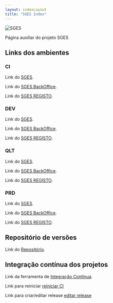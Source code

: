 ```yaml
---
layout: indexLayout
title: "SGES Index"
---
```

![SGES](http://spms-sges.github.io/SGES_REPO/SGES_Manual_Utilizador/img/SGES.png)

Página auxiliar do projeto SGES

## Links dos ambientes

### CI

Link do [SGES](http://192.168.4.220:8001/SGES/ "SGES").

Link do [SGES BackOffice](http://192.168.4.220:8001/SGES_BKO/ "SGES BKO").

Link do [SGES REGISTO](http://192.168.4.220:8001/SGES_REGISTO/login.html?1).

### DEV

Link do [SGES](http://192.168.4.220:7001/SGES/ "SGES").

Link do [SGES BackOffice](http://192.168.4.220:7001/SGES_BKO/ "SGES BKO").

Link do [SGES REGISTO](http://192.168.4.220:7001/SGES_REGISTO/login.html?1).

### QLT

Link do [SGES](http://10.202.12.141:8080/SGES/ "SGES").

Link do [SGES BackOffice](http://10.202.12.141:8080/SGES_BKO/ "SGES BKO").

Link do [SGES REGISTO](http://10.202.12.141:8080/SGES_REGISTO/home.html?13).

### PRD

Link do [SGES](https://sges.min-saude.pt/SGES/ "SGES").

Link do [SGES BackOffice](https://sges.min-saude.pt/SGES_BKO/ "SGES BKO").

Link do [SGES REGISTO](https://sges.min-saude.pt/SGES_REGISTO/login.html?1).

## Repositório de versões

Link do [Repositório](http://192.168.4.220:8081/nexus/ "Nexus").

## Integração contínua dos projetos

Link da ferramenta de [Integração Contínua](http://192.168.4.220:8080 "Jenkins").

Link para reiniciar [reiniciar CI](http://192.168.4.220:8080/blue/organizations/jenkins/PIP_CI_BUILD_DEPLOY) 

Link para criar/editar release [editar release](http://192.168.4.220:8080/blue/organizations/jenkins/PIP_SGES_RELEASE)




